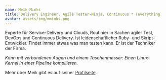 ```yaml
---
name: Meik Minks
title: Delivery Engineer, Agile Tester-Ninja, Continuous * (everything) Experte und Chief of Awesomeness.
avatar: assets/img/mminks.png
---
```


Experte für Service-Delivery und Clouds, Routinier in Sachen agiler Test, DevOps und Continuous Delivery. Ist leidenschaftlicher Ruby- und Skript-Entwickler. Findet immer etwas was man testen kann. Er ist der Techniker der Firma.

_Kann mit verbundenen Augen und einem Taschenmesser: Einen Linux-Kernel in einer Pipeline kompilieren._

Mehr über Meik gibt es auf seiner [Profilseite](/mminks).
